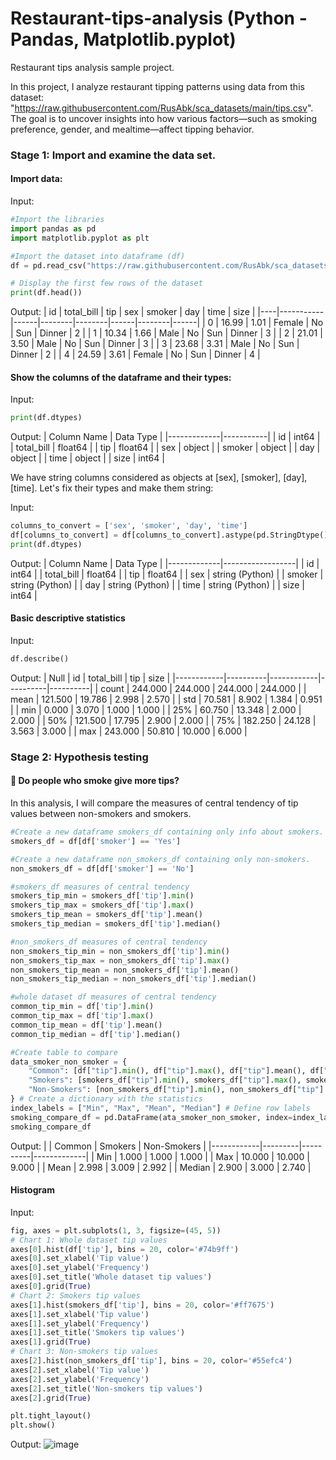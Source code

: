 # Restaurant-tips-analysis (Python - Pandas, Matplotlib.pyplot)
Restaurant tips analysis sample project.

In this project, I analyze restaurant tipping patterns using data from this dataset: "https://raw.githubusercontent.com/RusAbk/sca_datasets/main/tips.csv". The goal is to uncover insights into how various factors—such as smoking preference, gender, and mealtime—affect tipping behavior.

### Stage 1: Import and examine the data set.

#### Import data:

Input:
```python
#Import the libraries
import pandas as pd
import matplotlib.pyplot as plt

#Import the dataset into dataframe (df)
df = pd.read_csv("https://raw.githubusercontent.com/RusAbk/sca_datasets/main/tips.csv")

# Display the first few rows of the dataset
print(df.head())
```
Output:
| id | total_bill | tip  | sex    | smoker | day  | time   | size |
|----|-----------|------|--------|--------|------|--------|------|
|  0 | 16.99     | 1.01 | Female | No     | Sun  | Dinner | 2    |
|  1 | 10.34     | 1.66 | Male   | No     | Sun  | Dinner | 3    |
|  2 | 21.01     | 3.50 | Male   | No     | Sun  | Dinner | 3    |
|  3 | 23.68     | 3.31 | Male   | No     | Sun  | Dinner | 2    |
|  4 | 24.59     | 3.61 | Female | No     | Sun  | Dinner | 4    |

#### Show the columns of the dataframe and their types:

Input:
```python
print(df.dtypes)
```

Output:
| Column Name  | Data Type |
|-------------|-----------|
| id          | int64     |
| total_bill  | float64   |
| tip         | float64   |
| sex         | object    |
| smoker      | object    |
| day         | object    |
| time        | object    |
| size        | int64     |

We have string columns considered as objects at [sex], [smoker], [day], [time].
Let's fix their types and make them string:

Input:
```python
columns_to_convert = ['sex', 'smoker', 'day', 'time']
df[columns_to_convert] = df[columns_to_convert].astype(pd.StringDtype())
print(df.dtypes)
```
Output:
| Column Name  | Data Type         |
|-------------|------------------|
| id          | int64            |
| total_bill  | float64          |
| tip         | float64          |
| sex         | string (Python)  |
| smoker      | string (Python)  |
| day         | string (Python)  |
| time        | string (Python)  |
| size        | int64            |

#### Basic descriptive statistics

Input:
```python
df.describe()
```

Output:
| Null  | id        | total_bill | tip      | size     |
|------------|----------|------------|----------|----------|
| count      | 244.000  | 244.000    | 244.000  | 244.000  |
| mean       | 121.500  | 19.786     | 2.998    | 2.570    |
| std        | 70.581   | 8.902      | 1.384    | 0.951    |
| min        | 0.000    | 3.070      | 1.000    | 1.000    |
| 25%        | 60.750   | 13.348     | 2.000    | 2.000    |
| 50%        | 121.500  | 17.795     | 2.900    | 2.000    |
| 75%        | 182.250  | 24.128     | 3.563    | 3.000    |
| max        | 243.000  | 50.810     | 10.000   | 6.000    |

### Stage 2: Hypothesis testing

#### 🚬 Do people who smoke give more tips?

In this analysis, I will compare the measures of central tendency of tip values between non-smokers and smokers.
```python
#Create a new dataframe smokers_df containing only info about smokers.
smokers_df = df[df['smoker'] == 'Yes']

#Create a new dataframe non_smokers_df containing only non-smokers.
non_smokers_df = df[df['smoker'] == 'No']

#smokers_df measures of central tendency
smokers_tip_min = smokers_df['tip'].min()
smokers_tip_max = smokers_df['tip'].max()
smokers_tip_mean = smokers_df['tip'].mean()
smokers_tip_median = smokers_df['tip'].median()

#non_smokers_df measures of central tendency
non_smokers_tip_min = non_smokers_df['tip'].min()
non_smokers_tip_max = non_smokers_df['tip'].max()
non_smokers_tip_mean = non_smokers_df['tip'].mean()
non_smokers_tip_median = non_smokers_df['tip'].median()

#whole dataset df measures of central tendency
common_tip_min = df['tip'].min()
common_tip_max = df['tip'].max()
common_tip_mean = df['tip'].mean()
common_tip_median = df['tip'].median()

#Create table to compare
data_smoker_non_smoker = {
    "Common": [df["tip"].min(), df["tip"].max(), df["tip"].mean(), df["tip"].median()],
    "Smokers": [smokers_df["tip"].min(), smokers_df["tip"].max(), smokers_df["tip"].mean(), smokers_df["tip"].median()],
    "Non-Smokers": [non_smokers_df["tip"].min(), non_smokers_df["tip"].max(), non_smokers_df["tip"].mean(), non_smokers_df["tip"].median()]
} # Create a dictionary with the statistics
index_labels = ["Min", "Max", "Mean", "Median"] # Define row labels
smoking_compare_df = pd.DataFrame(ata_smoker_non_smoker, index=index_labels) # Create the DataFrame
smoking_compare_df
```
Output:
|  | Common  | Smokers  | Non-Smokers |
|------------|---------|----------|-------------|
| Min       | 1.000   | 1.000    | 1.000       |
| Max       | 10.000  | 10.000   | 9.000       |
| Mean      | 2.998   | 3.009    | 2.992       |
| Median    | 2.900   | 3.000    | 2.740       |

#### Histogram

Input:
```python
fig, axes = plt.subplots(1, 3, figsize=(45, 5))
# Chart 1: Whole dataset tip values
axes[0].hist(df['tip'], bins = 20, color='#74b9ff')
axes[0].set_xlabel('Tip value')
axes[0].set_ylabel('Frequency')
axes[0].set_title('Whole dataset tip values')
axes[0].grid(True)
# Chart 2: Smokers tip values
axes[1].hist(smokers_df['tip'], bins = 20, color='#ff7675')
axes[1].set_xlabel('Tip value')
axes[1].set_ylabel('Frequency')
axes[1].set_title('Smokers tip values')
axes[1].grid(True)
# Chart 3: Non-smokers tip values
axes[2].hist(non_smokers_df['tip'], bins = 20, color='#55efc4')
axes[2].set_xlabel('Tip value')
axes[2].set_ylabel('Frequency')
axes[2].set_title('Non-smokers tip values')
axes[2].grid(True)

plt.tight_layout()
plt.show()
```

Output:
![image](https://github.com/user-attachments/assets/af671806-04e0-4f95-b10e-d7552d814134)

